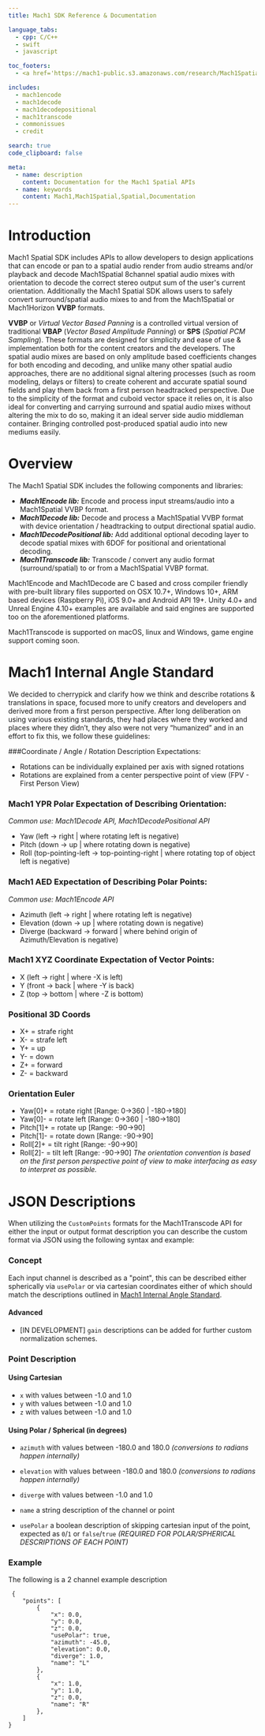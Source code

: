 ```yaml
---
title: Mach1 SDK Reference & Documentation

language_tabs:
  - cpp: C/C++
  - swift
  - javascript

toc_footers:
  - <a href='https://mach1-public.s3.amazonaws.com/research/Mach1SpatialSystem-WhitePaper_180523.pdf'>Research Paper</a>

includes:
  - mach1encode
  - mach1decode
  - mach1decodepositional
  - mach1transcode
  - commonissues
  - credit

search: true
code_clipboard: false

meta:
  - name: description
    content: Documentation for the Mach1 Spatial APIs
  - name: keywords
    content: Mach1,Mach1Spatial,Spatial,Documentation
---
```


# Introduction

Mach1 Spatial SDK includes APIs to allow developers to design applications that can encode or pan to a spatial audio render from audio streams and/or playback and decode Mach1Spatial 8channel spatial audio mixes with orientation to decode the correct stereo output sum of the user's current orientation. Additionally the Mach1 Spatial SDK allows users to safely convert surround/spatial audio mixes to and from the Mach1Spatial or Mach1Horizon **VVBP** formats.

**VVBP** or *Virtual Vector Based Panning* is a controlled virtual version of traditional **VBAP** (*Vector Based Amplitude Panning*) or **SPS** (*Spatial PCM Sampling*). These formats are designed for simplicity and ease of use & implementation both for the content creators and the developers. The spatial audio mixes are based on only amplitude based coefficients changes for both encoding and decoding, and unlike many other spatial audio approaches, there are no additional signal altering processes (such as room modeling, delays or filters) to create coherent and accurate spatial sound fields and play them back from a first person headtracked perspective. Due to the simplicity of the format and cuboid vector space it relies on, it is also ideal for converting and carrying surround and spatial audio mixes without altering the mix to do so, making it an ideal server side audio middleman container. Bringing controlled post-produced spatial audio into new mediums easily.

# Overview

The Mach1 Spatial SDK includes the following components and libraries:

  - **_Mach1Encode lib:_**
    Encode and process input streams/audio into a Mach1Spatial VVBP format.
  - **_Mach1Decode lib:_**
    Decode and process a Mach1Spatial VVBP format with device orientation / headtracking to output directional spatial audio.
  - **_Mach1DecodePositional lib:_**
    Add additional optional decoding layer to decode spatial mixes with 6DOF for positional and orientational decoding.
  - **_Mach1Transcode lib:_**
    Transcode / convert any audio format (surround/spatial) to or from a Mach1Spatial VVBP format.

Mach1Encode and Mach1Decode are C based and cross compiler friendly with pre-built library files supported on OSX 10.7+, Windows 10+, ARM based devices (Raspberry Pi), iOS 9.0+ and Android API 19+. Unity 4.0+ and Unreal Engine 4.10+ examples are available and said engines are supported too on the aforementioned platforms.

Mach1Transcode is supported on macOS, linux and Windows, game engine support coming soon.

# Mach1 Internal Angle Standard
We decided to cherrypick and clarify how we think and describe rotations & translations in space, focused more to unify creators and developers and derived more from a first person perspective. After long deliberation on using various existing standards, they had places where they worked and places where they didn’t, they also were not very “humanized” and in an effort to fix this, we follow these guidelines:

###Coordinate / Angle / Rotation Description Expectations:
   - Rotations can be individually explained per axis with signed rotations
   - Rotations are explained from a center perspective point of view (FPV - First Person View)

### Mach1 YPR Polar Expectation of Describing Orientation:
_Common use: Mach1Decode API, Mach1DecodePositional API_

   - Yaw (left -> right | where rotating left is negative)
   - Pitch (down -> up | where rotating down is negative)
   - Roll (top-pointing-left -> top-pointing-right | where rotating top of object left is negative)

### Mach1 AED Expectation of Describing Polar Points:
_Common use: Mach1Encode API_

   - Azimuth (left -> right | where rotating left is negative)
   - Elevation (down -> up | where rotating down is negative)
   - Diverge (backward -> forward | where behind origin of Azimuth/Elevation is negative)

### Mach1 XYZ Coordinate Expectation of Vector Points:
   - X (left -> right | where -X is left)
   - Y (front -> back | where -Y is back)
   - Z (top -> bottom | where -Z is bottom)

### Positional 3D Coords
  -  X+ = strafe right
  -  X- = strafe left
  -  Y+ = up
  -  Y- = down
  -  Z+ = forward
  -  Z- = backward

### Orientation Euler
  -  Yaw[0]+ = rotate right [Range: 0->360 | -180->180]
  -  Yaw[0]- = rotate left [Range: 0->360 | -180->180]
  -  Pitch[1]+ = rotate up [Range: -90->90]
  -  Pitch[1]- = rotate down [Range: -90->90]
  -  Roll[2]+ = tilt right [Range: -90->90]
  -  Roll[2]- = tilt left [Range: -90->90]
_The orientation convention is based on the first person perspective point of view to make interfacing as easy to interpret as possible._

# JSON Descriptions
When utilizing the `CustomPoints` formats for the Mach1Transcode API for either the input or output format description you can describe the custom format via JSON using the following syntax and example:

### Concept
Each input channel is described as a "point", this can be described either spherically via `usePolar` or via cartesian coordinates either of which should match the descriptions outlined in [Mach1 Internal Angle Standard](#mach1-internal-angle-standard).

#### Advanced
  - [IN DEVELOPMENT] `gain` descriptions can be added for further custom normalization schemes.

### Point Description

#### Using Cartesian
  - `x` with values between -1.0 and 1.0
  - `y` with values between -1.0 and 1.0
  - `z` with values between -1.0 and 1.0

#### Using Polar / Spherical (in degrees)
  - `azimuth` with values between -180.0 and 180.0 _(conversions to radians happen internally)_
  - `elevation` with values between -180.0 and 180.0 _(conversions to radians happen internally)_
  - `diverge` with values between -1.0 and 1.0

  - `name` a string description of the channel or point
  - `usePolar` a boolean description of skipping cartesian input of the point, expected as `0`/`1` or `false`/`true` _(REQUIRED FOR POLAR/SPHERICAL DESCRIPTIONS OF EACH POINT)_

### Example
The following is a 2 channel example description
```
 {
    "points": [
        {
            "x": 0.0,
            "y": 0.0,
            "z": 0.0,
            "usePolar": true,
            "azimuth": -45.0,
            "elevation": 0.0,
            "diverge": 1.0,
            "name": "L"
        },
        {
            "x": 1.0,
            "y": 1.0,
            "z": 0.0,
            "name": "R"
        },
    ]
}
```
